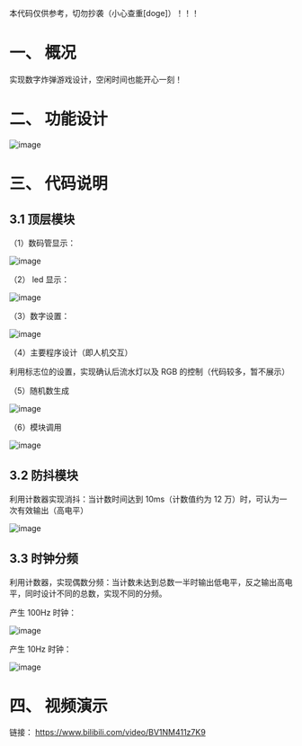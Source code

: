 本代码仅供参考，切勿抄袭（小心查重[doge]）！！！

# 一、 概况

实现数字炸弹游戏设计，空闲时间也能开心一刻！

# 二、 功能设计

![image](https://github.com/polar-bei/num_bomb/assets/116292674/c6ae37b0-c106-45fd-ad62-5f2acab89a8e)

# 三、 代码说明

## 3.1 顶层模块

（1）数码管显示：

![image](https://github.com/polar-bei/num_bomb/assets/116292674/fe46b54d-05de-476c-8c31-7d6112e98353)

（2） led 显示：

![image](https://github.com/polar-bei/num_bomb/assets/116292674/fa2e2799-b141-4521-a6c2-f0f3cecaa388)

（3）数字设置：

![image](https://github.com/polar-bei/num_bomb/assets/116292674/af5a2ee3-d64a-4a8b-a88d-ea490eb55b31)

（4）主要程序设计（即人机交互）

利用标志位的设置，实现确认后流水灯以及 RGB 的控制（代码较多，暂不展示）

（5）随机数生成

![image](https://github.com/polar-bei/num_bomb/assets/116292674/e1f028b1-441c-41a9-9b6a-5ad9e2471878)

（6）模块调用

![image](https://github.com/polar-bei/num_bomb/assets/116292674/2f3d809d-c69a-42ac-b868-c0c49417b1d2)

## 3.2 防抖模块

利用计数器实现消抖：当计数时间达到 10ms（计数值约为 12 万）时，可认为一次有效输出（高电平）

![image](https://github.com/polar-bei/num_bomb/assets/116292674/f42ba6fa-7d6a-4ed2-9a9f-9f11c76666bc)

## 3.3 时钟分频

利用计数器，实现偶数分频：当计数未达到总数一半时输出低电平，反之输出高电平，同时设计不同的总数，实现不同的分频。

产生 100Hz 时钟：

![image](https://github.com/polar-bei/num_bomb/assets/116292674/a694500f-c055-41bb-9a95-41feeaefb8e0)

产生 10Hz 时钟：

![image](https://github.com/polar-bei/num_bomb/assets/116292674/80df348f-8be3-445d-8128-2981e3df7362)

# 四、 视频演示

链接： https://www.bilibili.com/video/BV1NM411z7K9


